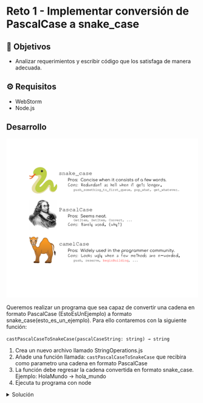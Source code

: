 # Reto 1 - Implementar conversión de PascalCase a snake_case

## :dart: Objetivos

- Analizar requerimientos y escribir código que los satisfaga de manera adecuada.

## ⚙ Requisitos

- WebStorm
- Node.js

## Desarrollo

![style-cases.png](assets/style-cases.png)

Queremos realizar un programa que sea capaz de convertir una cadena en formato PascalCase (EstoEsUnEjemplo) a formato
snake_case(esto_es_un_ejemplo). Para ello contaremos con la siguiente función:

`castPascalCaseToSnakeCase(pascalCaseString: string) → string`

1. Crea un nuevo archivo llamado StringOperations.js
2. Añade una función llamada: `castPascalCaseToSnakeCase` que recibira como parametro una cadena en formato PascalCase
3. La función debe regresar la cadena convertida en formato snake_case. Ejemplo: HolaMundo -> hola_mundo
4. Ejecuta tu programa con node


<details>
  <summary>Solución</summary>
  
  1. Utilizando la función pslit partiremos nuestra cadena en fragmentos cada que exista una letra mayuscula. Ejemplo: ['Hola', 'Mundo']
  2. Con join uniremos el array resultante utilizando el guion bajo como "pegamento". Ejemplo: 'Hola_Mundo'
  3. Por ultimo convertiremos todo el string resultante a minusculas. Ejemplo: 'hola_mundo'

`StringOperations.js`
```javascript

const castPascalCaseToSnakeCase = (pascalCaseString) => {
    return pascalCaseString.split(/(?=[A-Z])/).join('_').toLowerCase();
}

```
</details>

